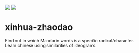 ![](https://img.shields.io/github/actions/workflow/status/Coddeus/xinhua-zhaodao/rust.yml)  ![](https://img.shields.io/github/v/release/Coddeus/xinhua-zhaodao)

# xinhua-zhaodao

Find out in which Mandarin words is a specific radical/character.  
Learn chinese using similarities of ideograms.
